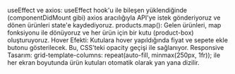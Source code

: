 useEffect ve axios: useEffect hook'u ile bileşen yüklendiğinde (componentDidMount gibi) axios aracılığıyla API'ye istek gönderiyoruz ve dönen ürünleri state'e kaydediyoruz.
products.map(): Gelen ürünleri, map fonksiyonu ile dönüyoruz ve her ürün için bir kutu (product-box) oluşturuyoruz.
Hover Efekti: Kutulara hover yapıldığında fiyat ve sepete ekle butonu gösterilecek. Bu, CSS'teki opacity geçişi ile sağlanıyor.
Responsive Tasarım: grid-template-columns: repeat(auto-fill, minmax(250px, 1fr)); ile her ekran boyutunda ürün kutuları otomatik olarak yan yana dizilir.
